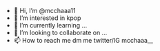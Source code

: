 - 👋 Hi, I’m @mcchaaa11
- 👀 I’m interested in kpop
- 🌱 I’m currently learning ...
- 💞️ I’m looking to collaborate on ...
- 📫 How to reach me dm me twitter/IG mcchaaa__

<!---
mcchaaa11/mcchaaa11 is a ✨ special ✨ repository because its `README.md` (this file) appears on your GitHub profile.
You can click the Preview link to take a look at your changes.
--->
